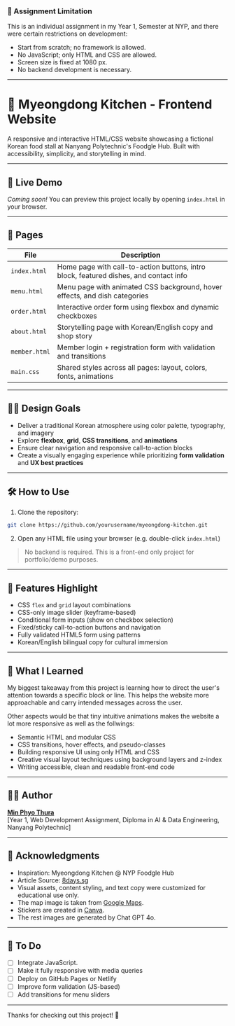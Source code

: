 ### 🏫 Assignment Limitation

This is an individual assignment in my Year 1, Semester at NYP, and there were certain restrictions on development:

- Start from scratch; no framework is allowed.
- No JavaScript; only HTML and CSS are allowed.
- Screen size is fixed at 1080 px.
- No backend development is necessary.

---

# 🍷 Myeongdong Kitchen - Frontend Website

A responsive and interactive HTML/CSS website showcasing a fictional Korean food stall at Nanyang Polytechnic's Foodgle Hub. Built with accessibility, simplicity, and storytelling in mind.

---

## 🏡 Live Demo

*Coming soon!* You can preview this project locally by opening `index.html` in your browser.

---

## 📄 Pages

| File            | Description |
|------------------|-------------|
| `index.html`     | Home page with call-to-action buttons, intro block, featured dishes, and contact info |
| `menu.html`      | Menu page with animated CSS background, hover effects, and dish categories |
| `order.html`     | Interactive order form using flexbox and dynamic checkboxes |
| `about.html`     | Storytelling page with Korean/English copy and shop story |
| `member.html`    | Member login + registration form with validation and transitions |
| `main.css`       | Shared styles across all pages: layout, colors, fonts, animations |

---

## 👩‍💼 Design Goals

- Deliver a traditional Korean atmosphere using color palette, typography, and imagery
- Explore **flexbox**, **grid**, **CSS transitions**, and **animations**
- Ensure clear navigation and responsive call-to-action blocks
- Create a visually engaging experience while prioritizing **form validation** and **UX best practices**

---

## 🛠️ How to Use

1. Clone the repository:
```bash
git clone https://github.com/yourusername/myeongdong-kitchen.git
```

2. Open any HTML file using your browser (e.g. double-click `index.html`)

> No backend is required. This is a front-end only project for portfolio/demo purposes.

---

## 🤖 Features Highlight

- CSS `flex` and `grid` layout combinations
- CSS-only image slider (keyframe-based)
- Conditional form inputs (show on checkbox selection)
- Fixed/sticky call-to-action buttons and navigation
- Fully validated HTML5 form using patterns
- Korean/English bilingual copy for cultural immersion

---

## 🚀 What I Learned

My biggest takeaway from this project is learning how to direct the user's attention towards a specific block or line. This helps the website more approachable and carry intended messages across the user. 

Other aspects would be that tiny intuitive animations makes the website a lot more responsive as well as the follwings:
- Semantic HTML and modular CSS
- CSS transitions, hover effects, and pseudo-classes
- Building responsive UI using only HTML and CSS
- Creative visual layout techniques using background layers and z-index
- Writing accessible, clean and readable front-end code

---

## 👩‍💼 Author

[**Min Phyo Thura**](https://github.com/myriosMin)  
[Year 1, Web Development Assignment, Diploma in AI & Data Engineering, Nanyang Polytechnic]

---

## 💎 Acknowledgments

- Inspiration: Myeongdong Kitchen @ NYP Foodgle Hub  
- Article Source: [8days.sg](https://www.8days.sg/eatanddrink/hawkerfood/7-ginseng-chicken-soup-north-korean-kimchi-myeongdong-kitchen-nanyang-poly-foodgle-hub-821411)
- Visual assets, content styling, and text copy were customized for educational use only.
- The map image is taken from [Google Maps](https://www.google.com.au/maps/place/MyeongDong+Kitchen/@1.3775196,103.8477097,17.5z/data=!4m6!3m5!1s0x31da17f31632bc09:0xcae8ab592b693c04!8m2!3d1.3769308!4d103.8495586!16s%2Fg%2F11t_zktxqf?entry=ttu).
- Stickers are created in [Canva](https://www.canva.com/).
- The rest images are generated by Chat GPT 4o.

---

## 🔧 To Do

- [ ] Integrate JavaScript. 
- [ ] Make it fully responsive with media queries
- [ ] Deploy on GitHub Pages or Netlify
- [ ] Improve form validation (JS-based)
- [ ] Add transitions for menu sliders

---

Thanks for checking out this project! 🌟
